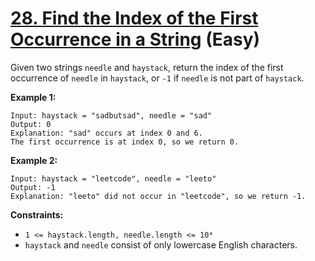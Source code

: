 # [28. Find the Index of the First Occurrence in a String][link] (Easy)

[link]: https://leetcode.com/problems/find-the-index-of-the-first-occurrence-in-a-string/

Given two strings `needle` and `haystack`, return the index of the first occurrence of `needle` in
`haystack`, or `-1` if `needle` is not part of `haystack`.

**Example 1:**

```
Input: haystack = "sadbutsad", needle = "sad"
Output: 0
Explanation: "sad" occurs at index 0 and 6.
The first occurrence is at index 0, so we return 0.

```

**Example 2:**

```
Input: haystack = "leetcode", needle = "leeto"
Output: -1
Explanation: "leeto" did not occur in "leetcode", so we return -1.

```

**Constraints:**

- `1 <= haystack.length, needle.length <= 10⁴`
- `haystack` and `needle` consist of only lowercase English characters.
